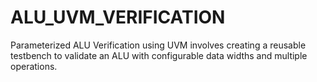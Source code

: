 # ALU_UVM_VERIFICATION
Parameterized ALU Verification using UVM involves creating a reusable testbench to validate an ALU with configurable data widths and multiple operations.
